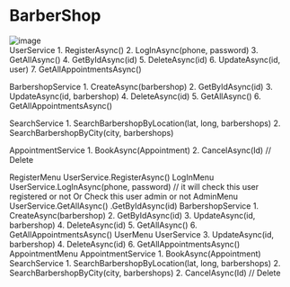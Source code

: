 # BarberShop

![image](https://github.com/makhammadsoliyev/BarberShop/assets/149594973/a87d7a81-f8f4-4dad-b20f-705fe24ab5fb)
<br>
<bold>
UserService
	1. RegisterAsync()
	2. LogInAsync(phone, password)
	3. GetAllAsync()
	4. GetByIdAsync(id)
	5. DeleteAsync(id)
	6. UpdateAsync(id, user)
	7. GetAllAppointmentsAsync()

BarbershopService
	1. CreateAsync(barbershop)
	2. GetByIdAsync(id)
	3. UpdateAsync(id, barbershop)
	4. DeleteAsync(id)
	5. GetAllAsync()
	6. GetAllAppointmentsAsync()

SearchService
	1. SearchBarbershopByLocation(lat, long, barbershops)
	2. SearchBarbershopByCity(city, barbershops)

AppointmentService
	1. BookAsync(Appointment)
	2. CancelAsync(Id) // Delete

RegisterMenu
	UserService.RegisterAsync()
LogInMenu
	UserService.LogInAsync(phone, password) // it will check this user registered or not Or Check this user admin or not
	AdminMenu
		UserService.GetAllAsync()
			   .GetByIdAsync(id)
		BarbershopService
			1. CreateAsync(barbershop)
			2. GetByIdAsync(id)
			3. UpdateAsync(id, barbershop)
			4. DeleteAsync(id)
			5. GetAllAsync()
			6. GetAllAppointmentsAsync()
	UserMenu
		UserService
			3. UpdateAsync(id, barbershop)
			4. DeleteAsync(id)
			6. GetAllAppointmentsAsync()
		AppointmentMenu
			AppointmentService
				1. BookAsync(Appointment)
					SearchService
						1. SearchBarbershopByLocation(lat, long, barbershops)
						2. SearchBarbershopByCity(city, barbershops)
				2. CancelAsync(Id) // Delete
</bold>
